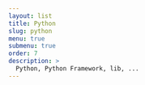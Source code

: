 ```yaml
---
layout: list
title: Python
slug: python
menu: true
submenu: true
order: 7
description: >
  Python, Python Framework, lib, ...
---
```

